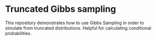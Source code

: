 # Truncated Gibbs sampling
This repository demonstrates how to use Gibbs Sampling in order to simulate from truncated distributions. Helpful for calculating conditional probabilities.

